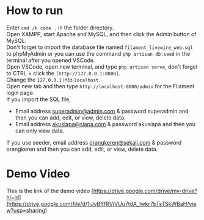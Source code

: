 # How to run
Enter ```cmd /k code .``` in the folder directory.<br>
Open XAMPP, start Apache and MySQL, and then click the Admin button of MySQL.<br>
Don't forget to import the database file named ```filament_livewire_web.sql``` to phpMyAdmin or you can use the command ```php artisan db:seed``` in the terminal after you opened VSCode.<br>
Open VSCode, open new terminal, and type ```php artisan serve```, don't forget to CTRL + click the ```[http://127.0.0.1:8000]```.<br>
Change the ```127.0.0.1``` into ```localhost```.<br>
Open new tab and then type ```http://localhost:8000/admin``` for the Filament login page.<br>
If you import the SQL file, 
- Email address superadmin@admin.com & password superadmin and then you can add, edit, or view, delete data.
- Email address akusiapa@siapa.com & password akusiapa and then you can only view data.<br>

If you use seeder, email address orangkeren@sekali.com & password orangkeren and then you can add, edit, or view, delete data.<br>


# Demo Video
This is the link of the demo video [https://drive.google.com/drive/my-drive?hl=id](https://drive.google.com/file/d/1iJvBYfRVjVUu7tdA_Iwkr7bTsTSkWBaH/view?usp=sharing)

